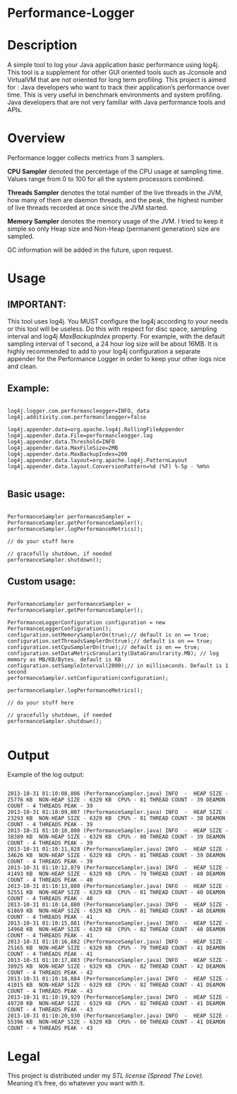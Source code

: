 Performance-Logger
==================

Description
===========
A simple tool to log your Java application basic performance using log4j. This tool is a supplement for other GUI oriented tools such as Jconsole and VirtualVM that are not oriented for long term profiling. 
This project is aimed for :
Java developers who want to track their application’s performance over time. This is very useful in benchmark environments and system profiling.       
Java developers that are not very familiar with Java performance tools and APIs.

Overview
========

Performance logger collects metrics from 3 samplers. 

**CPU Sampler** denoted the percentage of the CPU usage at sampling time. Values range from 0 to 100 for all the system processors combined.   

**Threads Sampler** denotes the total number of the live threads in the JVM, how many of them are daemon threads, and the peak, the highest number of live threads recorded at once since the JVM started.  

**Memory Sampler** denotes the memory usage of the JVM. I tried to keep it simple so only Heap size and Non-Heap (permanent generation)  size are sampled. 

GC information will be added in the future, upon request.   

Usage
=====

IMPORTANT: 
----------

This tool uses log4j. You MUST configure the log4j according to your needs or this tool will be useless. Do this with respect for disc space, sampling interval and log4j *MaxBackupIndex* property.
For example, with the default sampling interval of 1 second, a 24 hour log size will be about 16MB.
It is highly recommended to add to your log4j configuration a separate appender for the Performance Logger in order to keep your other logs nice and clean. 


Example: 
-------

<pre><code>
log4j.logger.com.performancleogger=INFO, data
log4j.additivity.com.performancleogger=false

log4j.appender.data=org.apache.log4j.RollingFileAppender
log4j.appender.data.File=performancleogger.log
log4j.appender.data.Threshold=INFO
log4j.appender.data.MaxFileSize=2MB
log4j.appender.data.MaxBackupIndex=200
log4j.appender.data.layout=org.apache.log4j.PatternLayout
log4j.appender.data.layout.ConversionPattern=%d (%F) %-5p - %m%n
 </code></pre>



Basic usage: 
------
<pre><code>
PerformanceSampler performanceSampler = PerformanceSampler.getPerformanceSampler();
performanceSampler.logPerformanceMetrics();

// do your stuff here 
		
// gracefully shutdown, if needed  
performanceSampler.shutdown(); 
</code></pre>


Custom usage:
--------------------

<pre><code>
PerformanceSampler performanceSampler = PerformanceSampler.getPerformanceSampler();

PerformanceLoggerConfiguration configuration = new PerformanceLoggerConfiguration();
configuration.setMemorySamplerOn(true);// default is on == true;
configuration.setThreadsSamplerOn(true);// default is on == true;
configuration.setCpuSamplerOn(true);// default is on == true;
configuration.setDataMetricGranularity(DataGranulrarity.MB); // log memory as MB/KB/Bytes. default is KB
configuration.setSampleInterval(2000);// in milliseconds. Default is 1 second
performanceSampler.setConfiguration(configuration);  

performanceSampler.logPerformanceMetrics();

// do your stuff here 

// gracefully shutdown, if needed  
performanceSampler.shutdown(); 

</code></pre>

Output
======

Example of the log output: 

<pre><code>
2013-10-31 01:10:08,806 (PerformanceSampler.java) INFO  -  HEAP SIZE - 25776 KB  NON-HEAP SIZE - 6329 KB  CPU% - 81 THREAD COUNT - 39 DEAMON COUNT - 4 THREADS PEAK - 39
2013-10-31 01:10:09,807 (PerformanceSampler.java) INFO  -  HEAP SIZE - 23293 KB  NON-HEAP SIZE - 6329 KB  CPU% - 81 THREAD COUNT - 38 DEAMON COUNT - 4 THREADS PEAK - 39
2013-10-31 01:10:10,808 (PerformanceSampler.java) INFO  -  HEAP SIZE - 38389 KB  NON-HEAP SIZE - 6329 KB  CPU% - 80 THREAD COUNT - 39 DEAMON COUNT - 4 THREADS PEAK - 39
2013-10-31 01:10:11,828 (PerformanceSampler.java) INFO  -  HEAP SIZE - 34626 KB  NON-HEAP SIZE - 6329 KB  CPU% - 81 THREAD COUNT - 39 DEAMON COUNT - 4 THREADS PEAK - 39
2013-10-31 01:10:12,879 (PerformanceSampler.java) INFO  -  HEAP SIZE - 41493 KB  NON-HEAP SIZE - 6329 KB  CPU% - 79 THREAD COUNT - 40 DEAMON COUNT - 4 THREADS PEAK - 40
2013-10-31 01:10:13,880 (PerformanceSampler.java) INFO  -  HEAP SIZE - 52551 KB  NON-HEAP SIZE - 6329 KB  CPU% - 81 THREAD COUNT - 40 DEAMON COUNT - 4 THREADS PEAK - 40
2013-10-31 01:10:14,880 (PerformanceSampler.java) INFO  -  HEAP SIZE - 61869 KB  NON-HEAP SIZE - 6329 KB  CPU% - 81 THREAD COUNT - 40 DEAMON COUNT - 4 THREADS PEAK - 41
2013-10-31 01:10:15,881 (PerformanceSampler.java) INFO  -  HEAP SIZE - 14968 KB  NON-HEAP SIZE - 6329 KB  CPU% - 82 THREAD COUNT - 40 DEAMON COUNT - 4 THREADS PEAK - 41
2013-10-31 01:10:16,882 (PerformanceSampler.java) INFO  -  HEAP SIZE - 25165 KB  NON-HEAP SIZE - 6329 KB  CPU% - 79 THREAD COUNT - 41 DEAMON COUNT - 4 THREADS PEAK - 41
2013-10-31 01:10:17,883 (PerformanceSampler.java) INFO  -  HEAP SIZE - 38925 KB  NON-HEAP SIZE - 6329 KB  CPU% - 82 THREAD COUNT - 42 DEAMON COUNT - 4 THREADS PEAK - 42
2013-10-31 01:10:18,884 (PerformanceSampler.java) INFO  -  HEAP SIZE - 41015 KB  NON-HEAP SIZE - 6329 KB  CPU% - 82 THREAD COUNT - 41 DEAMON COUNT - 4 THREADS PEAK - 43
2013-10-31 01:10:19,929 (PerformanceSampler.java) INFO  -  HEAP SIZE - 49720 KB  NON-HEAP SIZE - 6329 KB  CPU% - 82 THREAD COUNT - 41 DEAMON COUNT - 4 THREADS PEAK - 43
2013-10-31 01:10:20,930 (PerformanceSampler.java) INFO  -  HEAP SIZE - 55396 KB  NON-HEAP SIZE - 6329 KB  CPU% - 80 THREAD COUNT - 41 DEAMON COUNT - 4 THREADS PEAK - 43
</code></pre>

Legal
=====
This project is distributed under my *STL license (Spread The Love)*.
Meaning it’s free, do whatever you want with it. 


